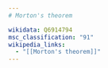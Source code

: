 ```yaml
---
# Morton's theorem

wikidata: Q6914794
msc_classification: "91"
wikipedia_links:
  - "[[Morton's theorem]]"
---
```


